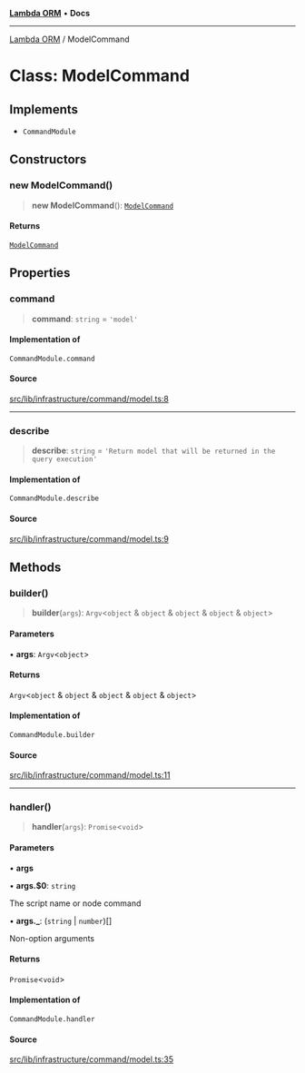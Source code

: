 [**Lambda ORM**](../README.md) • **Docs**

***

[Lambda ORM](../README.md) / ModelCommand

# Class: ModelCommand

## Implements

- `CommandModule`

## Constructors

### new ModelCommand()

> **new ModelCommand**(): [`ModelCommand`](ModelCommand.md)

#### Returns

[`ModelCommand`](ModelCommand.md)

## Properties

### command

> **command**: `string` = `'model'`

#### Implementation of

`CommandModule.command`

#### Source

[src/lib/infrastructure/command/model.ts:8](https://github.com/lambda-orm/lambdaorm-cli/blob/a6f538c72fc43e2903d0ad99ece4e57cfa65c7aa/src/lib/infrastructure/command/model.ts#L8)

***

### describe

> **describe**: `string` = `'Return model that will be returned in the query execution'`

#### Implementation of

`CommandModule.describe`

#### Source

[src/lib/infrastructure/command/model.ts:9](https://github.com/lambda-orm/lambdaorm-cli/blob/a6f538c72fc43e2903d0ad99ece4e57cfa65c7aa/src/lib/infrastructure/command/model.ts#L9)

## Methods

### builder()

> **builder**(`args`): `Argv`\<`object` & `object` & `object` & `object` & `object`\>

#### Parameters

• **args**: `Argv`\<`object`\>

#### Returns

`Argv`\<`object` & `object` & `object` & `object` & `object`\>

#### Implementation of

`CommandModule.builder`

#### Source

[src/lib/infrastructure/command/model.ts:11](https://github.com/lambda-orm/lambdaorm-cli/blob/a6f538c72fc43e2903d0ad99ece4e57cfa65c7aa/src/lib/infrastructure/command/model.ts#L11)

***

### handler()

> **handler**(`args`): `Promise`\<`void`\>

#### Parameters

• **args**

• **args.$0**: `string`

The script name or node command

• **args.\_**: (`string` \| `number`)[]

Non-option arguments

#### Returns

`Promise`\<`void`\>

#### Implementation of

`CommandModule.handler`

#### Source

[src/lib/infrastructure/command/model.ts:35](https://github.com/lambda-orm/lambdaorm-cli/blob/a6f538c72fc43e2903d0ad99ece4e57cfa65c7aa/src/lib/infrastructure/command/model.ts#L35)
